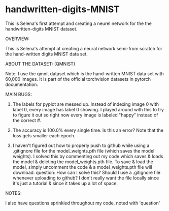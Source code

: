# handwritten-digits-MNIST

This is Selena's first attempt and creating a neurel network for the the handwritten-digits MNIST dataset.

OVERVIEW:

This is Selena's attempt at creating a neural network semi-from scratch
for the hand-written digits MNIST data set.

ABOUT THE DATASET: (QMNIST)

Note: I use the qmnit dataset which is the hand-written MNIST data set
with 60,000 images. It is part of the official torchvision datasets in 
pytorch documentation.

MAIN BUGS:

1. The labels for pyplot are messed up. Instead of indexing image 0 with
   label 0, every image has label 0 showing. I played around with this to
   try to figure it out so right now every image is labeled "happy" 
   instead of the correct #.

2. The accuracy is 100.0% every single time. Is this an error? 
   Note that the loss gets smaller each epoch. 

3. I haven't figured out how to properly push to github while using a 
   .gitignore file for the model_weights.pth file (which saves the model
   weights). I solved this by commenting out my code which saves & loads the
   model & deleting the model_weights.pth file. To save & load the model,
   simply uncomment the code & a model_weights.pth file will download. 
   question: How can I solve this? Should I use a .gitignore file whenever 
   uploading to github? I don't really want the file locally since it's just a 
   tutorial & since it takes up a lot of space.

NOTES:

I also have questions sprinkled throughout my code, noted with 'question'
